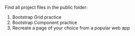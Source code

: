 Find all project files in the public folder:

1. Bootstrap Grid practice
2. Bootstrap Component practice
3. Recreate a page of your choice from a popular web app
